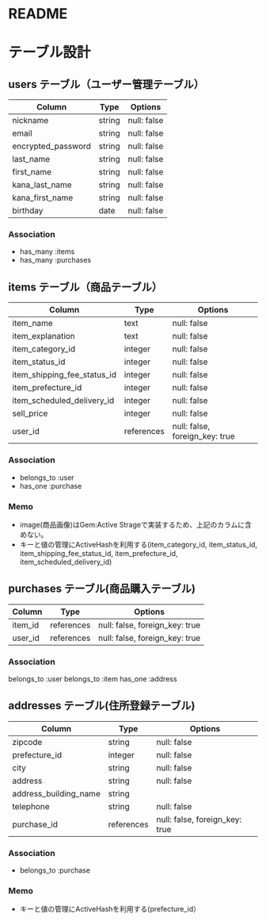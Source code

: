 # README

# テーブル設計

## users テーブル（ユーザー管理テーブル）

| Column              | Type   | Options     |
| ------------------- | ------ | ----------- |
| nickname            | string | null: false |
| email               | string | null: false |
| encrypted_password  | string | null: false |
| last_name           | string | null: false |
| first_name          | string | null: false |
| kana_last_name      | string | null: false |
| kana_first_name     | string | null: false |
| birthday            | date   | null: false |

### Association

- has_many :items
- has_many :purchases

## items テーブル（商品テーブル）

| Column                      | Type        | Options                         |
| --------------------------- | ----------- | ------------------------------- |
| item_name                   | text        | null: false                     |
| item_explanation            | text        | null: false                     |
| item_category_id            | integer     | null: false                     |
| item_status_id              | integer     | null: false                     |
| item_shipping_fee_status_id | integer     | null: false                     |
| item_prefecture_id          | integer     | null: false                     |
| item_scheduled_delivery_id  | integer     | null: false                     |
| sell_price                  | integer     | null: false                     |
| user_id                     | references  | null: false, foreign_key: true  |

### Association
- belongs_to :user
- has_one :purchase

### Memo

- image(商品画像)はGem:Active Strageで実装するため、上記のカラムに含めない。
- キーと値の管理にActiveHashを利用する(item_category_id, item_status_id, item_shipping_fee_status_id, item_prefecture_id, item_scheduled_delivery_id)

## purchases テーブル(商品購入テーブル)

| Column                   | Type        | Options                         |
| ------------------------ | ----------- | ------------------------------- |
| item_id                  | references  | null: false, foreign_key: true  |
| user_id                  | references  | null: false, foreign_key: true  |

### Association
belongs_to :user
belongs_to :item
has_one :address

## addresses テーブル(住所登録テーブル)

| Column                   | Type        | Options                         |
| ------------------------ | ----------- | ------------------------------- |
| zipcode                  | string      | null: false                     |
| prefecture_id            | integer     | null: false                     |
| city                     | string      | null: false                     |
| address                  | string      | null: false                     |
| address_building_name    | string      |                                 |
| telephone                | string      | null: false                     |
| purchase_id              | references  | null: false, foreign_key: true  |

### Association

- belongs_to :purchase

### Memo

- キーと値の管理にActiveHashを利用する(prefecture_id）